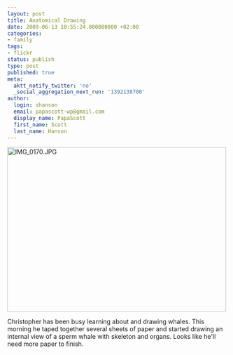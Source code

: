 ```yaml
---
layout: post
title: Anatomical Drawing
date: 2009-06-13 10:55:24.000000000 +02:00
categories:
- family
tags:
- flickr
status: publish
type: post
published: true
meta:
  aktt_notify_twitter: 'no'
  _social_aggregation_next_run: '1392138700'
author:
  login: shanson
  email: papascott-wp@gmail.com
  display_name: PapaScott
  first_name: Scott
  last_name: Hanson
---
```

<p><a href="http://www.flickr.com/photos/51035717986@N01/3621818150" title="View 'IMG_0170.JPG' on Flickr.com"><img src="http://farm4.static.flickr.com/3332/3621818150_2a3fb4d073.jpg" alt="IMG_0170.JPG" border="0" width="500" height="375" /></a></p>
<p>Christopher has been busy learning about and drawing whales. This morning he taped together several sheets of paper and started drawing an internal view of a sperm whale with skeleton and organs. Looks like he'll need more paper to finish.</p>
